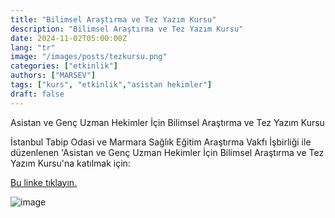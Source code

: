 ```yaml
---
title: "Bilimsel Araştırma ve Tez Yazım Kursu"
description: "Bilimsel Araştırma ve Tez Yazım Kursu"
date: 2024-11-02T05:00:00Z
lang: "tr"
image: "/images/posts/tezkursu.png"
categories: ["etkinlik"]
authors: ["MARSEV"]
tags: ["kurs", "etkinlik","asistan hekimler"]
draft: false
---
```


Asistan ve Genç Uzman Hekimler İçin Bilimsel Araştırma ve Tez Yazım Kursu

İstanbul Tabip Odasi ve Marmara Sağlık Eğitim Araştırma Vakfı İşbirliği ile düzenlenen 'Asistan ve Genç Uzman Hekimler İçin Bilimsel Araştırma ve Tez Yazım Kursu'na katılmak için:

[Bu linke tıklayın.](https://istabip.org.tr/8128-tibbi-ingilizce-kursu-bilimsel-arastirmalar-ve-tez-yazim-kursu-basliyor.html "İstanbul Tabip Odası")

![image](/images/posts/tezkursu2.png)


                                                                            
